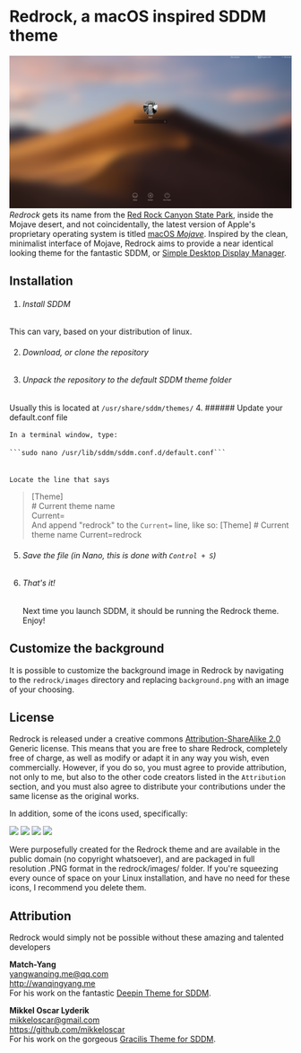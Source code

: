 # Redrock, a macOS inspired SDDM theme
![Alt text](/screenshot.png?raw=true)
*Redrock* gets its name from the [Red Rock Canyon State Park](https://en.wikipedia.org/wiki/Red_Rock_Canyon_National_Conservation_Area), inside the Mojave desert, and not coincidentally, the latest version of Apple's proprietary operating system is titled [macOS *Mojave*](https://www.apple.com/macos/mojave/).
Inspired by the clean, minimalist interface of Mojave, Redrock aims to provide a near identical looking theme for the fantastic SDDM, or [Simple Desktop Display Manager](https://github.com/sddm/sddm/).
## Installation
1. ###### Install SDDM
This can vary, based on your distribution of linux.

2. ###### Download, or clone the repository

3. ###### Unpack the repository to the default SDDM theme folder

Usually this is located at
```/usr/share/sddm/themes/```
4. ###### Update your default.conf file

	In a terminal window, type:
	
	```sudo nano /usr/lib/sddm/sddm.conf.d/default.conf```
	
	
	Locate the line that says
>[Theme] <br />
>&#35; Current theme name<br />
>Current=<br />
	And append "redrock" to the ```Current=``` line, like so:
>[Theme]
>&#35; Current theme name
>Current=redrock

5. ###### Save the file (in Nano, this is done with ```Control + S```)

6. ###### That's it!
	Next time you launch SDDM, it should be running the Redrock theme. Enjoy!

## Customize the background
It is possible to customize the background image in Redrock by navigating to the ```redrock/images``` directory and replacing ```background.png``` with an image of your choosing.
## License
Redrock is released under a creative commons [Attribution-ShareAlike 2.0](https://creativecommons.org/licenses/by-sa/2.0/) Generic license. This means that you are free to share Redrock, completely free of charge, as well as modify or adapt it in any way you wish, even commercially. However, if you do so, you must agree to provide attribution, not only to me, but also to the other code creators listed in the ```Attribution``` section, and you must also agree to distribute your contributions under the same license as the original works.

In addition, some of the icons used, specifically:

<image src="images/restart_dark.png" width="50px">
<image src="images/shutdown_dark.png" width="50px">
<image src="images/sleep_dark.png" width="50px">
<image src="images/keyboard_dark.png" width="32px">

Were purposefully created for the Redrock theme and are available in the public domain (no copyright whatsoever), and are packaged in full resolution .PNG format in the redrock/images/ folder. If you're squeezing every ounce of space on your Linux installation, and have no need for these icons, I recommend you delete them.
## Attribution
Redrock would simply not be possible without these amazing and talented developers

 **Match-Yang**<br />
yangwanqing.me@qq.com <br />
http://wanqingyang.me <br />
For his work on the fantastic [Deepin Theme for SDDM](https://github.com/Match-Yang/sddm-deepin).

**Mikkel Oscar Lyderik** <br />
mikkeloscar@gmail.com <br />
https://github.com/mikkeloscar <br />
For his work on the gorgeous [Gracilis Theme for SDDM](https://github.com/mikkeloscar/sddm-gracilis).
